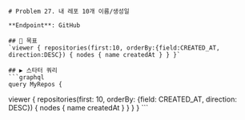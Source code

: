     # Problem 27. 내 레포 10개 이름/생성일

    **Endpoint**: GitHub

    ## 🎯 목표
    `viewer { repositories(first:10, orderBy:{field:CREATED_AT, direction:DESC}) { nodes { name createdAt } } }`

    ## ▶ 스타터 쿼리
    ```graphql
    query MyRepos {
  viewer {
    repositories(first: 10, orderBy: {field: CREATED_AT, direction: DESC}) {
      nodes { name createdAt }
    }
  }
}
    ```
